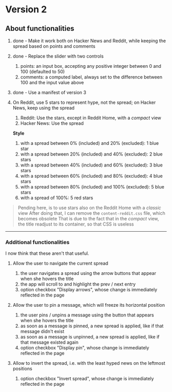 # Version 2


## About functionalities

1. done - Make it work both on Hacker News and Reddit, while keeping the spread based on points and comments

2. done - Replace the slider with two controls

    1. points: an input box, accepting any positive integer between 0 and 100 (defaulted to 50)
    2. comments: a computed label, always set to the difference between 100 and the input value above

3. done - Use a manifest of version 3

5. On Reddit, use 5 stars to represent hype, not the spread; on Hacker News, keep using the spread

    1. Reddit: Use the stars, except in Reddit Home, with a _compact_ view
    2. Hacker News: Use the spread

    **Style**

    1. with a spread between 0% (included) and 20% (excluded): 1 blue star
    2. with a spread between 20% (included) and 40% (excluded): 2 blue stars
    3. with a spread between 40% (included) and 60% (excluded): 3 blue stars
    4. with a spread between 60% (included) and 80% (excluded): 4 blue stars
    5. with a spread between 80% (included) and 100% (excluded): 5 blue stars
    6. with a spread of 100%: 5 red stars

> Pending here, is to use stars also on the Reddit Home with a _classic_ view
> After doing that, I can remove the `content-reddit.css` file, which becomes obsolete
> That is due to the fact that in the _compact_ view, the title readjust to its container, so that CSS is useless


---


### Additional functionalities

I now think that these aren't that useful.

1. Allow the user to navigate the current spread

    1. the user navigates a spread using the arrow buttons that appear when she hovers the title
    2. the app will scroll to and highlight the prev / next entry
    3. option checkbox "Display arrows", whose change is immediately reflected in the page

2. Allow the user to pin a message, which will freeze its horizontal position

    1. the user pins / unpins a message using the button that appears when she hovers the title
    2. as soon as a message is pinned, a new spread is applied, like if that message didn't exist
    3. as soon as a message is unpinned, a new spread is applied, like if that message existed again
    4. option checkbox "Display pin", whose change is immediately reflected in the page

3. Allow to invert the spread, i.e. with the least hyped news on the leftmost positions

    1. option checkbox "Invert spread", whose change is immediately reflected in the page
